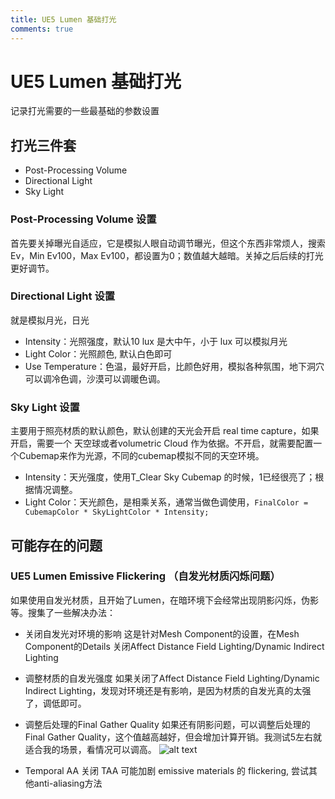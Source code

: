 ```yaml
---
title: UE5 Lumen 基础打光
comments: true
---
```


# UE5 Lumen 基础打光

记录打光需要的一些最基础的参数设置

## 打光三件套

- Post-Processing Volume
- Directional Light
- Sky Light

### Post-Processing Volume 设置
首先要关掉曝光自适应，它是模拟人眼自动调节曝光，但这个东西非常烦人，搜索Ev，Min Ev100，Max Ev100，都设置为0；数值越大越暗。关掉之后后续的打光更好调节。

### Directional Light 设置
就是模拟月光，日光
- Intensity：光照强度，默认10 lux 是大中午，小于 lux 可以模拟月光
- Light Color：光照颜色, 默认白色即可
- Use Temperature：色温，最好开启，比颜色好用，模拟各种氛围，地下洞穴可以调冷色调，沙漠可以调暖色调。

### Sky Light 设置
主要用于照亮材质的默认颜色，默认创建的天光会开启 real time capture，如果开启，需要一个 天空球或者volumetric Cloud 作为依据。不开启，就需要配置一个Cubemap来作为光源，不同的cubemap模拟不同的天空环境。
- Intensity：天光强度，使用T_Clear Sky Cubemap 的时候，1已经很亮了；根据情况调整。
- Light Color：天光颜色，是相乘关系，通常当做色调使用，`FinalColor = CubemapColor * SkyLightColor * Intensity;`

## 可能存在的问题

### UE5 Lumen Emissive Flickering （自发光材质闪烁问题）
如果使用自发光材质，且开始了Lumen，在暗环境下会经常出现阴影闪烁，伪影等。搜集了一些解决办法：

- 关闭自发光对环境的影响
这是针对Mesh Component的设置，在Mesh Component的Details 关闭Affect Distance Field Lighting/Dynamic Indirect Lighting

- 调整材质的自发光强度
如果关闭了Affect Distance Field Lighting/Dynamic Indirect Lighting，发现对环境还是有影响，是因为材质的自发光真的太强了，调低即可。

- 调整后处理的Final Gather Quality
如果还有阴影问题，可以调整后处理的Final Gather Quality，这个值越高越好，但会增加计算开销。我测试5左右就适合我的场景，看情况可以调高。
![alt text](../../assets/images/Lumen-emmisive-material_image.webp)

- Temporal AA 关闭
TAA 可能加剧 emissive materials 的 flickering, 尝试其他anti-aliasing方法

